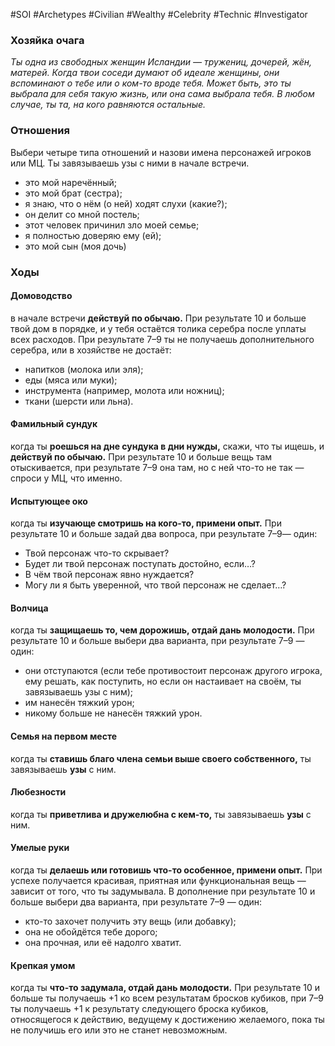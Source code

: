 #SOI #Archetypes #Civilian #Wealthy #Celebrity #Technic #Investigator 

### Хозяйка очага
*Ты одна из свободных женщин Исландии — тружениц, дочерей, жён, матерей. Когда твои соседи думают об идеале женщины, они вспоминают о тебе или о ком-то вроде тебя. Может быть, это ты выбрала для себя такую жизнь, или она сама выбрала тебя. В любом случае, ты та, на кого равняются остальные.*

### Отношения 
Выбери четыре типа отношений и назови имена персонажей игроков или МЦ. Ты завязываешь узы с ними в начале встречи. 
-  это мой наречённый; 
-  это мой брат (сестра); 
-  я знаю, что о нём (о ней) ходят слухи (какие?); 
-  он делит со мной постель; 
-  этот человек причинил зло моей семье; 
-  я полностью доверяю ему (ей); 
-  это мой сын (моя дочь)

### Ходы

#### Домоводство
в начале встречи **действуй по обычаю.** При результате 10 и больше твой дом в порядке, и у тебя остаётся толика серебра после уплаты всех расходов. При результате 7–9 ты не получаешь дополнительного серебра, или в хозяйстве не достаёт: 
-  напитков (молока или эля); 
-  еды (мяса или муки); 
-  инструмента (например, молота или ножниц); 
-  ткани (шерсти или льна).
 
#### Фамильный сундук
когда ты **роешься на дне сундука в дни нужды,** скажи, что ты ищешь, и **действуй по обычаю.** При результате 10 и больше вещь там отыскивается, при результате 7–9 она там, но с ней что-то не так — спроси у МЦ, что именно. 

#### Испытующее око
когда ты **изучающе смотришь на кого-то, примени опыт.** При результате 10 и больше задай два вопроса, при результате 7–9— один: 
-  Твой персонаж что-то скрывает? 
-  Будет ли твой персонаж поступать достойно, если…? 
-  В чём твой персонаж явно нуждается? 
-  Могу ли я быть уверенной, что твой персонаж не сделает…? 

#### Волчица 
когда ты **защищаешь то, чем дорожишь, отдай дань молодости.** При результате 10 и больше выбери два варианта, при результате 7–9 — один: 
-  они отступаются (если тебе противостоит персонаж другого игрока, ему решать, как поступить, но если он настаивает на своём, ты завязываешь узы с ним); 
-  им нанесён тяжкий урон; 
-  никому больше не нанесён тяжкий урон.

#### Семья на первом месте
когда ты **ставишь благо члена семьи выше своего собственного,** ты завязываешь **узы** с ним. 

#### Любезности
когда ты **приветлива и дружелюбна с кем-то,** ты завязываешь **узы** с ним. 

#### Умелые руки
когда ты **делаешь или готовишь что-то особенное, примени опыт.** При успехе получается красивая, приятная или функциональная вещь — зависит от того, что ты задумывала. В дополнение при результате 10 и больше выбери два варианта, при результате 7–9 — один: 
-  кто-то захочет получить эту вещь (или добавку); 
-  она не обойдётся тебе дорого; 
-  она прочная, или её надолго хватит. 
 
#### Крепкая умом
когда ты **что-то задумала, отдай дань молодости.** При результате 10 и больше ты получаешь +1 ко всем результатам бросков кубиков, при 7–9 ты получаешь +1 к результату следующего броска кубиков, относящегося к действию, ведущему к достижению желаемого, пока ты не получишь его или это не станет невозможным.